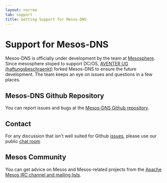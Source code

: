 ```yaml
---
layout: narrow
tab: support
title: Getting Support for Mesos-DNS
---
```


# Support for Mesos-DNS

Mesos-DNS is officially under development by the team at [Mesosphere](http://www.mesosphere.com). Since mesosphere stoped to support DC/OS, [AVENTER UG (haftungsbeschraenkt)](htts://www.aventer.biz) forked Mesos-DNS 
to ensure the future development. The team keeps an eye on issues and questions in a few places.

## Mesos-DNS Github Repository

You can report issues and bugs at the [Mesos-DNS Github repository](https://github.com/AVENTER-UG/mesos-dns).

## Contact

For any discussion that isn't well suited for Github [issues](https://github.com/AVNETER-UG/mesos-dns/issues),
please use our public [chat room](https://matrix.to/#/#mesosdns:matrix.aventer.biz?via=matrix.aventer.biz)

## Mesos Community

You can get advice on Mesos and Mesos-related projects from the [Apache Mesos IRC channel and mailing lists](http://mesos.apache.org/community/).
